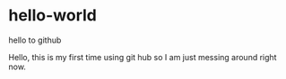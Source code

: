 # hello-world
hello to github

Hello, this is my first time using git hub so I am just messing around right now.
